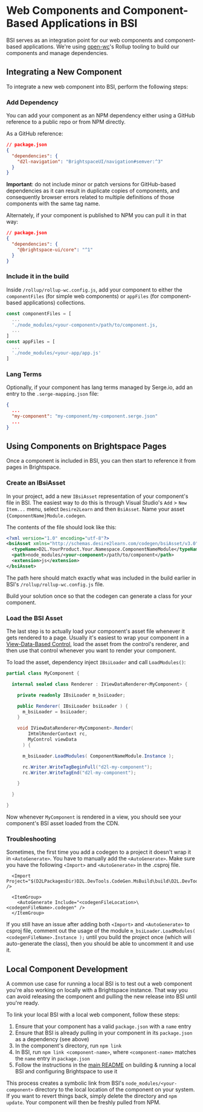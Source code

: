 # Web Components and Component-Based Applications in BSI

BSI serves as an integration point for our web components and component-based applications. We're using [open-wc](https://open-wc.org/)'s Rollup tooling to build our components and manage dependencies.

## Integrating a New Component

To integrate a new web component into BSI, perform the following steps:

### Add Dependency

You can add your component as an NPM dependency either using a GitHub reference to a public repo or from NPM directly.

As a GitHub reference:

```json
// package.json
{
  "dependencies": {
    "d2l-navigation": "BrightspaceUI/navigation#semver:^3"
  }
}
```

**Important**: do not include minor or patch versions for GitHub-based dependencies as it can result in duplicate copies of components, and consequently browser errors related to multiple definitions of those components with the same tag name.

Alternately, if your component is published to NPM you can pull it in that way:

```json
// package.json
{
  "dependencies": {
    "@brightspace-ui/core": "^1"
  }
}
```

### Include it in the build

Inside `/rollup/rollup-wc.config.js`, add your component to either the `componentFiles` (for simple web components) or `appFiles` (for component-based applications) collections.

```javascript
const componentFiles = [
  ...
  './node_modules/<your-component>/path/to/component.js,
  ...
]
const appFiles = [
  ...
  './node_modules/<your-app/app.js'
]
```

### Lang Terms

Optionally, if your component has lang terms managed by Serge.io, add an entry to the `.serge-mapping.json` file:

```json
{
  ...
  "my-component": "my-component/my-component.serge.json"
  ...
}
```

## Using Components on Brightspace Pages

Once a component is included in BSI, you can then start to reference it from pages in Brightspace.

### Create an IBsiAsset

In your project, add a new `IBsiAsset` representation of your component's file in BSI. The easiest way to do this is through Visual Studio's `Add` > `New Item...` menu, select `Desire2Learn` and then `BsiAsset`. Name your asset `{ComponentName}Module.codegen`.

The contents of the file should look like this:

```xml
<?xml version="1.0" encoding="utf-8"?>
<bsiAsset xmlns="http://schemas.desire2learn.com/codegen/bsiAsset/v3.0">
  <typeName>D2L.YourProduct.Your.Namespace.ComponentNameModule</typeName>
  <path>node_modules/<your-component>/path/to/component</path>
  <extension>js</extension>
</bsiAsset>
```

The path here should match exactly what was included in the build earlier in BSI's `/rollup/rollup-wc.config.js` file.

Build your solution once so that the codegen can generate a class for your component.

### Load the BSI Asset

The last step is to actually load your component's asset file whenever it gets rendered to a page. Usually it's easiest to wrap your component in a [View-Data-Based Control](https://docs.dev.d2l/index.php/HOWTO_Create_a_View-Data-Based_Control), load the asset from the control's renderer, and then use that control whenever you want to render your component.

To load the asset, dependency inject `IBsiLoader` and call `LoadModules()`:

```csharp
partial class MyComponent {

  internal sealed class Renderer : IViewDataRenderer<MyComponent> {

    private readonly IBsiLoader m_bsiLoader;

    public Renderer( IBsiLoader bsiLoader ) {
      m_bsiLoader = bsiLoader;
    }

    void IViewDataRenderer<MyComponent>.Render(
        IHtmlRenderContext rc,
        MyControl viewData
      ) {

      m_bsiLoader.LoadModules( ComponentNameModule.Instance );

      rc.Writer.WriteTagBeginFull("d2l-my-component");
      rc.Writer.WriteTagEnd("d2l-my-component");

    }

  }

}
```

Now whenever `MyComponent` is rendered in a view, you should see your component's BSI asset loaded from the CDN.

### Troubleshooting

Sometimes, the first time you add a codegen to a project it doesn't wrap it in `<AutoGenerate>`. You have to manually add the `<AutoGenerate>`.
Make sure you have the following `<Import>` and `<AutoGenerate>` in the .csproj file.

```
  <Import Project="$(D2LPackagesDir)D2L.DevTools.CodeGen.MsBuild\build\D2L.DevTools.CodeGen.MsBuild.targets" />

  <ItemGroup>
	<AutoGenerate Include="<codegenFileLocation>\<codegenFileName>.codegen" />
  </ItemGroup>
```

If you still have an issue after adding both `<Import>` and `<AutoGenerate>` to csproj file, comment out the usage of the module
`m_bsiLoader.LoadModules( <codegenFileName>.Instance );` until you build the project once (which will auto-generate the class), then you should be able to uncomment it and use it.

## Local Component Development

A common use case for running a local BSI is to test out a web component you're also working on locally with a Brightspace instance. That way you can avoid releasing the component and pulling the new release into BSI until you're ready.

To link your local BSI with a local web component, follow these steps:
1. Ensure that your component has a valid `package.json` with a `name` entry
2. Ensure that BSI is already pulling in your component in its `package.json` as a dependency (see above)
3. In the component's directory, run `npm link`
4. In BSI, run `npm link <component-name>`, where `<component-name>` matches the `name` entry in `package.json`
5. Follow the instructions in the [main README](../README.md) on building & running a local BSI and configuring Brightspace to use it

This process creates a symbolic link from BSI's `node_modules/<your-component>` directory to the local location of the component on your system. If you want to revert things back, simply delete the directory and `npm update`. Your component will then be freshly pulled from NPM.
